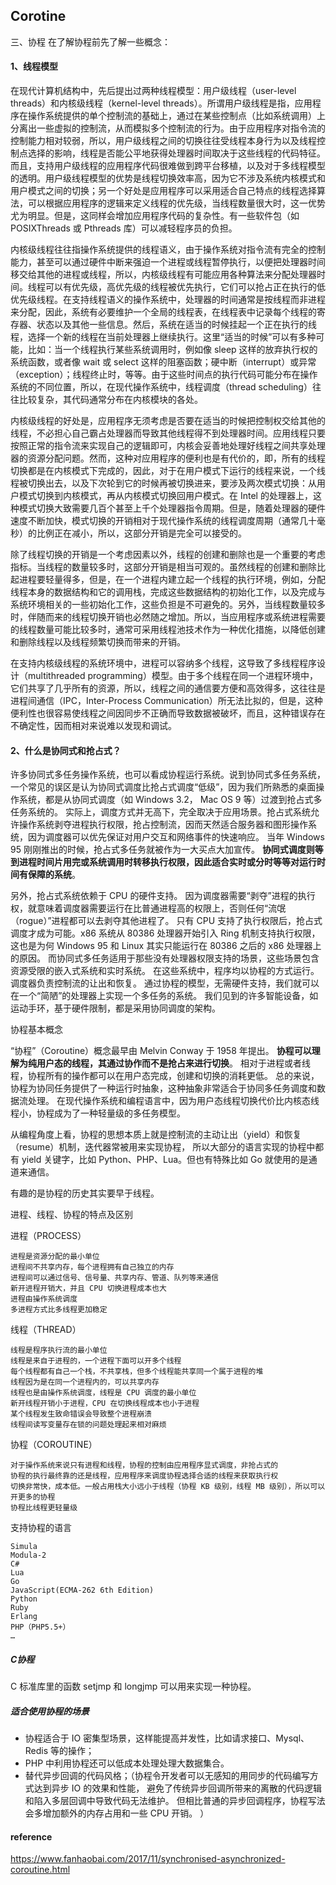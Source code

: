 ## Corotine

三、协程
在了解协程前先了解一些概念：

#### 1、线程模型

在现代计算机结构中，先后提出过两种线程模型：用户级线程（user-level threads）和内核级线程（kernel-level threads）。所谓用户级线程是指，应用程序在操作系统提供的单个控制流的基础上，通过在某些控制点（比如系统调用）上分离出一些虚拟的控制流，从而模拟多个控制流的行为。由于应用程序对指令流的控制能力相对较弱，所以，用户级线程之间的切换往往受线程本身行为以及线程控制点选择的影响，线程是否能公平地获得处理器时间取决于这些线程的代码特征。而且，支持用户级线程的应用程序代码很难做到跨平台移植，以及对于多线程模型的透明。用户级线程模型的优势是线程切换效率高，因为它不涉及系统内核模式和用户模式之间的切换；另一个好处是应用程序可以采用适合自己特点的线程选择算法，可以根据应用程序的逻辑来定义线程的优先级，当线程数量很大时，这一优势尤为明显。但是，这同样会增加应用程序代码的复杂性。有一些软件包（如 POSIXThreads 或 Pthreads 库）可以减轻程序员的负担。

内核级线程往往指操作系统提供的线程语义，由于操作系统对指令流有完全的控制能力，甚至可以通过硬件中断来强迫一个进程或线程暂停执行，以便把处理器时间移交给其他的进程或线程，所以，内核级线程有可能应用各种算法来分配处理器时间。线程可以有优先级，高优先级的线程被优先执行，它们可以抢占正在执行的低优先级线程。在支持线程语义的操作系统中，处理器的时间通常是按线程而非进程来分配，因此，系统有必要维护一个全局的线程表，在线程表中记录每个线程的寄存器、状态以及其他一些信息。然后，系统在适当的时候挂起一个正在执行的线程，选择一个新的线程在当前处理器上继续执行。这里“适当的时候”可以有多种可能，比如：当一个线程执行某些系统调用时，例如像 sleep 这样的放弃执行权的系统函数，或者像 wait 或 select 这样的阻塞函数；硬中断（interrupt）或异常（exception）；线程终止时，等等。由于这些时间点的执行代码可能分布在操作系统的不同位置，所以，在现代操作系统中，线程调度（thread scheduling）往往比较复杂，其代码通常分布在内核模块的各处。

内核级线程的好处是，应用程序无须考虑是否要在适当的时候把控制权交给其他的线程，不必担心自己霸占处理器而导致其他线程得不到处理器时间。应用线程只要按照正常的指令流来实现自己的逻辑即可，内核会妥善地处理好线程之间共享处理器的资源分配问题。然而，这种对应用程序的便利也是有代价的，即，所有的线程切换都是在内核模式下完成的，因此，对于在用户模式下运行的线程来说，一个线程被切换出去，以及下次轮到它的时候再被切换进来，要涉及两次模式切换：从用户模式切换到内核模式，再从内核模式切换回用户模式。在 Intel 的处理器上，这种模式切换大致需要几百个甚至上千个处理器指令周期。但是，随着处理器的硬件速度不断加快，模式切换的开销相对于现代操作系统的线程调度周期（通常几十毫秒）的比例正在减小，所以，这部分开销是完全可以接受的。

除了线程切换的开销是一个考虑因素以外，线程的创建和删除也是一个重要的考虑指标。当线程的数量较多时，这部分开销是相当可观的。虽然线程的创建和删除比起进程要轻量得多，但是，在一个进程内建立起一个线程的执行环境，例如，分配线程本身的数据结构和它的调用栈，完成这些数据结构的初始化工作，以及完成与系统环境相关的一些初始化工作，这些负担是不可避免的。另外，当线程数量较多时，伴随而来的线程切换开销也必然随之增加。所以，当应用程序或系统进程需要的线程数量可能比较多时，通常可采用线程池技术作为一种优化措施，以降低创建和删除线程以及线程频繁切换而带来的开销。

在支持内核级线程的系统环境中，进程可以容纳多个线程，这导致了多线程程序设计（multithreaded programming）模型。由于多个线程在同一个进程环境中，它们共享了几乎所有的资源，所以，线程之间的通信要方便和高效得多，这往往是进程间通信（IPC，Inter-Process Communication）所无法比拟的，但是，这种便利性也很容易使线程之间因同步不正确而导致数据被破坏，而且，这种错误存在不确定性，因而相对来说难以发现和调试。

#### 2、什么是协同式和抢占式？

许多协同式多任务操作系统，也可以看成协程运行系统。说到协同式多任务系统，一个常见的误区是认为协同式调度比抢占式调度“低级”，因为我们所熟悉的桌面操作系统，都是从协同式调度（如 Windows 3.2， Mac OS 9 等）过渡到抢占式多任务系统的。
实际上，调度方式并无高下，完全取决于应用场景。抢占式系统允许操作系统剥夺进程执行权限，抢占控制流，因而天然适合服务器和图形操作系统，因为调度器可以优先保证对用户交互和网络事件的快速响应。
当年 Windows 95 刚刚推出的时候，抢占式多任务就被作为一大买点大加宣传。
**协同式调度则等到进程时间片用完或系统调用时转移执行权限，因此适合实时或分时等等对运行时间有保障的系统**。

另外，抢占式系统依赖于 CPU 的硬件支持。 因为调度器需要“剥夺”进程的执行权，就意味着调度器需要运行在比普通进程高的权限上，否则任何“流氓（rogue）”进程都可以去剥夺其他进程了。
只有 CPU 支持了执行权限后，抢占式调度才成为可能。x86 系统从 80386 处理器开始引入 Ring 机制支持执行权限，这也是为何 Windows 95 和 Linux 其实只能运行在 80386 之后的 x86 处理器上的原因。
而协同式多任务适用于那些没有处理器权限支持的场景，这些场景包含资源受限的嵌入式系统和实时系统。
在这些系统中，程序均以协程的方式运行。调度器负责控制流的让出和恢复。
通过协程的模型，无需硬件支持，我们就可以在一个“简陋”的处理器上实现一个多任务的系统。
我们见到的许多智能设备，如运动手环，基于硬件限制，都是采用协同调度的架构。

协程基本概念

“协程”（Coroutine）概念最早由 Melvin Conway 于 1958 年提出。
**协程可以理解为纯用户态的线程，其通过协作而不是抢占来进行切换**。
相对于进程或者线程，协程所有的操作都可以在用户态完成，创建和切换的消耗更低。
总的来说，协程为协同任务提供了一种运行时抽象，这种抽象非常适合于协同多任务调度和数据流处理。
在现代操作系统和编程语言中，因为用户态线程切换代价比内核态线程小，协程成为了一种轻量级的多任务模型。

从编程角度上看，协程的思想本质上就是控制流的主动让出（yield）和恢复（resume）机制，迭代器常被用来实现协程，
所以大部分的语言实现的协程中都有 yield 关键字，比如 Python、PHP、Lua。但也有特殊比如 Go 就使用的是通道来通信。

有趣的是协程的历史其实要早于线程。

进程、线程、协程的特点及区别

进程（PROCESS）

    进程是资源分配的最小单位
    进程间不共享内存，每个进程拥有自己独立的内存
    进程间可以通过信号、信号量、共享内存、管道、队列等来通信
    新开进程开销大，并且 CPU 切换进程成本也大
    进程由操作系统调度
    多进程方式比多线程更加稳定
        
线程（THREAD）

    线程是程序执行流的最小单位
    线程是来自于进程的，一个进程下面可以开多个线程
    每个线程都有自己一个栈，不共享栈，但多个线程能共享同一个属于进程的堆
    线程因为是在同一个进程内的，可以共享内存
    线程也是由操作系统调度，线程是 CPU 调度的最小单位
    新开线程开销小于进程，CPU 在切换线程成本也小于进程
    某个线程发生致命错误会导致整个进程崩溃
    线程间读写变量存在锁的问题处理起来相对麻烦
    
协程（COROUTINE）

    对于操作系统来说只有进程和线程，协程的控制由应用程序显式调度，非抢占式的
    协程的执行最终靠的还是线程，应用程序来调度协程选择合适的线程来获取执行权
    切换非常快，成本低。一般占用栈大小远小于线程（协程 KB 级别，线程 MB 级别），所以可以开更多的协程
    协程比线程更轻量级

支持协程的语言

    Simula
    Modula-2
    C#
    Lua
    Go
    JavaScript(ECMA-262 6th Edition)
    Python
    Ruby
    Erlang
    PHP（PHP5.5+）
    …

##### C协程

C 标准库里的函数 setjmp 和 longjmp 可以用来实现一种协程。


##### 适合使用协程的场景

 - 协程适合于 IO 密集型场景，这样能提高并发性，比如请求接口、Mysql、Redis 等的操作；
 - PHP 中利用协程还可以低成本处理处理大数据集合。
 - 替代异步回调的代码风格；（协程令开发者可以无感知的用同步的代码编写方式达到异步 IO 的效果和性能，
   避免了传统异步回调所带来的离散的代码逻辑和陷入多层回调中导致代码无法维护。
   但相比普通的异步回调程序，协程写法会多增加额外的内存占用和一些 CPU 开销。 ）


#### reference

https://www.fanhaobai.com/2017/11/synchronised-asynchronized-coroutine.html